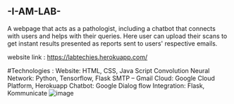 ## -I-AM-LAB-
A webpage that acts as a pathologist, including a chatbot that connects with users and helps with their queries. 
Here user can upload their scans to get instant results presented as reports sent to users' respective emails.


website link : https://labtechies.herokuapp.com/

#Technologies : 
Website: HTML, CSS, Java Script
Convolution Neural Network: Python, Tensorflow, Flask
SMTP – Gmail
Cloud: Google Cloud Platform, Herokuapp
Chatbot: Google Dialog flow
Integration: Flask, Kommunicate
![image](https://user-images.githubusercontent.com/93061712/203846694-dbe34ff2-e0e7-4c3f-b9bc-73826c020b7b.png)

